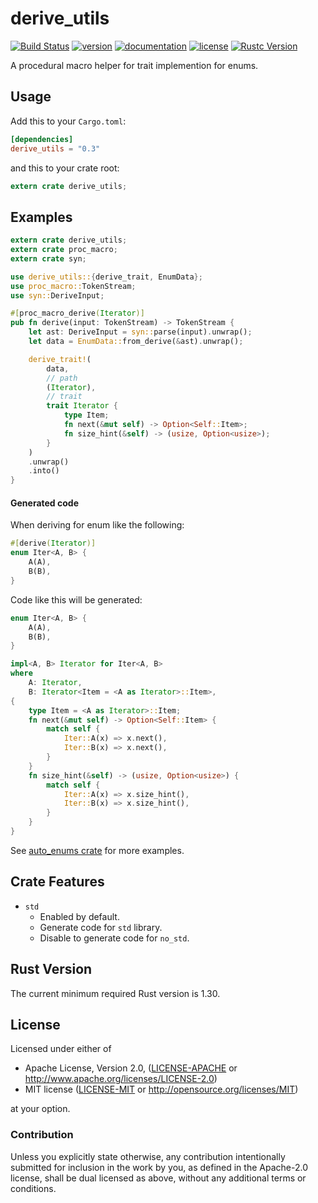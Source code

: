 # derive_utils

[![Build Status](http://img.shields.io/travis/taiki-e/derive_utils.svg)](https://travis-ci.org/taiki-e/derive_utils)
[![version](https://img.shields.io/crates/v/derive_utils.svg)](https://crates.io/crates/derive_utils/)
[![documentation](https://docs.rs/derive_utils/badge.svg)](https://docs.rs/derive_utils/)
[![license](https://img.shields.io/crates/l/derive_utils.svg)](https://crates.io/crates/derive_utils/)
[![Rustc Version](https://img.shields.io/badge/rustc-1.30+-lightgray.svg)](https://blog.rust-lang.org/2018/10/25/Rust-1.30.0.html)

A procedural macro helper for trait implemention for enums.

## Usage

Add this to your `Cargo.toml`:

```toml
[dependencies]
derive_utils = "0.3"
```

and this to your crate root:

```rust
extern crate derive_utils;
```

## Examples

```rust
extern crate derive_utils;
extern crate proc_macro;
extern crate syn;

use derive_utils::{derive_trait, EnumData};
use proc_macro::TokenStream;
use syn::DeriveInput;

#[proc_macro_derive(Iterator)]
pub fn derive(input: TokenStream) -> TokenStream {
    let ast: DeriveInput = syn::parse(input).unwrap();
    let data = EnumData::from_derive(&ast).unwrap();

    derive_trait!(
        data,
        // path
        (Iterator),
        // trait
        trait Iterator {
            type Item;
            fn next(&mut self) -> Option<Self::Item>;
            fn size_hint(&self) -> (usize, Option<usize>);
        }
    )
    .unwrap()
    .into()
}
```

#### Generated code

When deriving for enum like the following:

```rust
#[derive(Iterator)]
enum Iter<A, B> {
    A(A),
    B(B),
}
```

Code like this will be generated:

```rust
enum Iter<A, B> {
    A(A),
    B(B),
}

impl<A, B> Iterator for Iter<A, B>
where
    A: Iterator,
    B: Iterator<Item = <A as Iterator>::Item>,
{
    type Item = <A as Iterator>::Item;
    fn next(&mut self) -> Option<Self::Item> {
        match self {
            Iter::A(x) => x.next(),
            Iter::B(x) => x.next(),
        }
    }
    fn size_hint(&self) -> (usize, Option<usize>) {
        match self {
            Iter::A(x) => x.size_hint(),
            Iter::B(x) => x.size_hint(),
        }
    }
}
```

See [auto_enums crate](https://github.com/taiki-e/auto_enums/tree/master/derive/src/derive) for more examples.

## Crate Features

* `std`
  * Enabled by default.
  * Generate code for `std` library.
  * Disable to generate code for `no_std`.

## Rust Version

The current minimum required Rust version is 1.30.

## License

Licensed under either of

* Apache License, Version 2.0, ([LICENSE-APACHE](LICENSE-APACHE) or <http://www.apache.org/licenses/LICENSE-2.0>)
* MIT license ([LICENSE-MIT](LICENSE-MIT) or <http://opensource.org/licenses/MIT>)

at your option.

### Contribution

Unless you explicitly state otherwise, any contribution intentionally submitted for inclusion in the work by you, as defined in the Apache-2.0 license, shall be dual licensed as above, without any additional terms or conditions.

